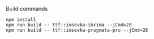 Build commands

```batch
npm install
npm run build -- ttf::iosevka-ikrima --jCmd=28
npm run build -- ttf::iosevka-pragmata-pro --jCmd=28
```